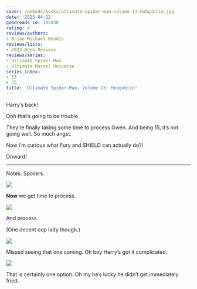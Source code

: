 ```yaml
---
cover: /embeds/books/ultimate-spider-man-volume-13-hobgoblin.jpg
date: '2023-04-12'
goodreads_id: 105930
rating: 4
reviews/authors:
- Brian Michael Bendis
reviews/lists:
- 2023 Book Reviews
reviews/series:
- Ultimate Spider-Man
- Ultimate Marvel Universe
series_index:
- 13
- 35
title: 'Ultimate Spider-Man, Volume 13: Hobgoblin'
---
```

Harry’s back! 

Ooh that’s going to be trouble. 

They’re finally taking some time to process Gwen. And being 15, it’s not going well. So much angst. 

Now I’m curious what Fury and SHIELD can actually do?!

Onward!

<!--more-->

---



Notes. Spoilers. 

![](/embeds/books/attachments/ultimate-spider-man-v13-5529e3.png)


**Now** we get time to process. 

![](/embeds/books/attachments/ultimate-spider-man-v13-18a719.png)

And process. 

(One decent cop lady though.)

![](/embeds/books/attachments/ultimate-spider-man-v13-5095e3.png)

Missed seeing that one coming. Oh boy Harry’s got it complicated. 

![](/embeds/books/attachments/ultimate-spider-man-v13-73bda8.png)

That is certainly one option. Oh my he’s lucky he didn’t get immediately fried. 



